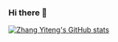 ### Hi there 👋

<!--
**sillybun/sillybun** is a ✨ _special_ ✨ repository because its `README.md` (this file) appears on your GitHub profile.

Here are some ideas to get you started:

- 🔭 I’m currently working on ...
- 🌱 I’m currently learning ...
- 👯 I’m looking to collaborate on ...
- 🤔 I’m looking for help with ...
- 💬 Ask me about ...
- 📫 How to reach me: ...
- 😄 Pronouns: ...
- ⚡ Fun fact: ...
-->

[![Zhang Yiteng's GitHub stats](https://github-readme-stats.vercel.app/api?username=sillybun)](https://github.com/anuraghazra/github-readme-stats)

